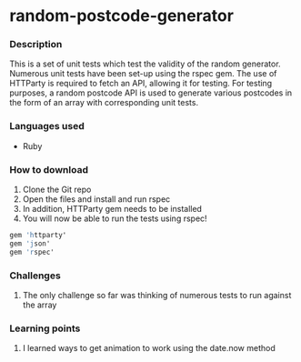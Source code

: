 # random-postcode-generator

### Description
This is a set of unit tests which test the validity of the random generator. Numerous unit tests have been set-up using the rspec gem. The use of HTTParty is required to fetch an API, allowing it for testing. For testing purposes, a random postcode API is used to generate various postcodes in the form of an array with corresponding unit tests.

### Languages used
* Ruby

### How to download
1. Clone the Git repo
2. Open the files and install and run rspec
3. In addition, HTTParty gem needs to be installed
4. You will now be able to run the tests using rspec!

``` s
gem 'httparty'
gem 'json'
gem 'rspec'
```

### Challenges 
1. The only challenge so far was thinking of numerous tests to run against the array

### Learning points
1. I learned ways to get animation to work using the date.now method
